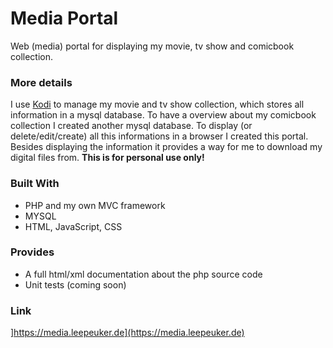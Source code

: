 # Media Portal

Web (media) portal for displaying my movie, tv show and comicbook collection.

### More details

I use [Kodi](https://kodi.tv/) to manage my movie and tv show collection, which stores all information in a mysql database. To have a overview about my comicbook collection I created another mysql database.
To display (or delete/edit/create) all this informations in a browser I created this portal. Besides displaying the information it provides a way for me to download my digital files from.
**This is for personal use only!** 

### Built With

* PHP and my own MVC framework
* MYSQL
* HTML, JavaScript, CSS

### Provides

* A full html/xml documentation about the php source code
* Unit tests (coming soon)

### Link

]https://media.leepeuker.de](https://media.leepeuker.de)
